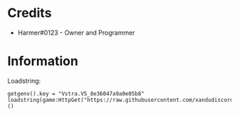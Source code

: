 # Credits
   
- Harmer#0123 - Owner and Programmer

# Information
Loadstring:
```
getgenv().key = "Vstra.V5_8e36047a9a0e05b8"
loadstring(game:HttpGet("https://raw.githubusercontent.com/xandudiscord/vestra/main/loader.lua"))()